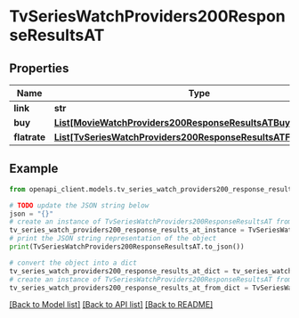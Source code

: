 # TvSeriesWatchProviders200ResponseResultsAT


## Properties

Name | Type | Description | Notes
------------ | ------------- | ------------- | -------------
**link** | **str** |  | [optional] 
**buy** | [**List[MovieWatchProviders200ResponseResultsATBuyInner]**](MovieWatchProviders200ResponseResultsATBuyInner.md) |  | [optional] 
**flatrate** | [**List[TvSeriesWatchProviders200ResponseResultsATFlatrateInner]**](TvSeriesWatchProviders200ResponseResultsATFlatrateInner.md) |  | [optional] 

## Example

```python
from openapi_client.models.tv_series_watch_providers200_response_results_at import TvSeriesWatchProviders200ResponseResultsAT

# TODO update the JSON string below
json = "{}"
# create an instance of TvSeriesWatchProviders200ResponseResultsAT from a JSON string
tv_series_watch_providers200_response_results_at_instance = TvSeriesWatchProviders200ResponseResultsAT.from_json(json)
# print the JSON string representation of the object
print(TvSeriesWatchProviders200ResponseResultsAT.to_json())

# convert the object into a dict
tv_series_watch_providers200_response_results_at_dict = tv_series_watch_providers200_response_results_at_instance.to_dict()
# create an instance of TvSeriesWatchProviders200ResponseResultsAT from a dict
tv_series_watch_providers200_response_results_at_from_dict = TvSeriesWatchProviders200ResponseResultsAT.from_dict(tv_series_watch_providers200_response_results_at_dict)
```
[[Back to Model list]](../README.md#documentation-for-models) [[Back to API list]](../README.md#documentation-for-api-endpoints) [[Back to README]](../README.md)


